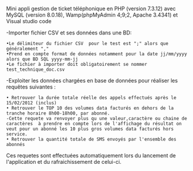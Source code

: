 Mini appli gestion de ticket téléphonique en PHP (version 7.3.12) avec MySQL (version 8.0.18),  Wamp(phpMyAdmin 4;9;2, Apache 3.4341) et Visual studio code 


-Importer  fichier CSV et ses données dans une BD:


    •Le délimiteur du fichier CSV  pour le test est ";" alors que généralement ","
    •Prend en compte format de données notamment pour la date jj/mm/yyyy alors que BD SQL yyyy-mm-jj
    •Le fichier à importer doit obligatoirement se nommer test_technique_doc.csv  

-Exploiter les données chargées en base de données pour réaliser les requêtes suivantes :

    • Retrouver la durée totale réelle des appels effectués après le 15/02/2012 (inclus)
    • Retrouver le TOP 10 des volumes data facturés en dehors de la tranche horaire 8h00-18h00, par abonné.
    -Cette requete va renvoyer plus qu une valeur,caractère ou chaine de caractères  à prendre en compte lors de l'affichage du résultat on veut pour un abonné les 10 plus gros volumes data facturés hors service.      
    • Retrouver la quantité totale de SMS envoyés par l'ensemble des abonnés

Ces requetes sont effectuées automatiquement lors du lancement de l'application et du rafraichissement de celui-ci.
